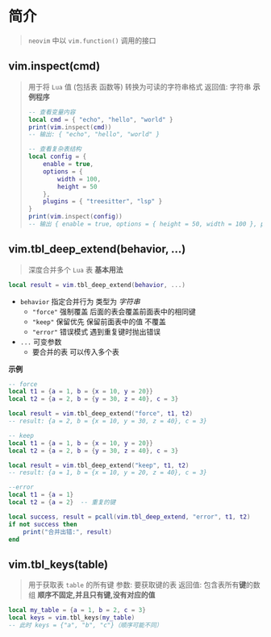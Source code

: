# 简介
> `neovim` 中以 `vim.function()` 调用的接口

## vim.inspect(cmd)
> 用于将 `Lua` 值 (包括表 函数等) 转换为可读的字符串格式
> 返回值:
>   字符串
> **示例程序**
> ```lua
> -- 查看变量内容
> local cmd = { "echo", "hello", "world" }
> print(vim.inspect(cmd))
> -- 输出: { "echo", "hello", "world" }
> 
> -- 查看复杂表结构
> local config = {
>     enable = true,
>     options = {
>         width = 100,
>         height = 50
>     },
>     plugins = { "treesitter", "lsp" }
> }
> print(vim.inspect(config))
> -- 输出 { enable = true, options = { height = 50, width = 100 }, plugins = { "treesitter", "lsp" } }
> ```

## vim.tbl_deep_extend(behavior, ...)
> 深度合并多个 `Lua` 表
**基本用法**
```lua
local result = vim.tbl_deep_extend(behavior, ...)
```
- `behavior` 指定合并行为 类型为 *字符串*
  - `"force"` 强制覆盖 后面的表会覆盖前面表中的相同键
  - `"keep"` 保留优先 保留前面表中的值 不覆盖
  - `"error"` 错误模式 遇到重复键时抛出错误
- `...` 可变参数
  - 要合并的表 可以传入多个表

**示例**
```lua
-- force
local t1 = {a = 1, b = {x = 10, y = 20}}
local t2 = {a = 2, b = {y = 30, z = 40}, c = 3}

local result = vim.tbl_deep_extend("force", t1, t2)
-- result: {a = 2, b = {x = 10, y = 30, z = 40}, c = 3}

-- keep
local t1 = {a = 1, b = {x = 10, y = 20}}
local t2 = {a = 2, b = {y = 30, z = 40}, c = 3}

local result = vim.tbl_deep_extend("keep", t1, t2)
-- result: {a = 1, b = {x = 10, y = 20, z = 40}, c = 3}

--error
local t1 = {a = 1}
local t2 = {a = 2}  -- 重复的键

local success, result = pcall(vim.tbl_deep_extend, "error", t1, t2)
if not success then
    print("合并出错:", result)
end
```

## vim.tbl_keys(table)
> 用于获取表 `table` 的所有键
>   参数: 要获取键的表
>   返回值: 包含表所有**键**的数组 **顺序不固定,并且只有键,没有对应的值**
```lua
local my_table = {a = 1, b = 2, c = 3}
local keys = vim.tbl_keys(my_table)
-- 此时 keys = {"a", "b", "c"}（顺序可能不同）
```
